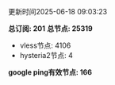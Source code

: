 更新时间2025-06-18 09:03:23

**总订阅: 201**
**总节点: 25319**
- vless节点: 4106
- hysteria2节点: 4

**google ping有效节点: 166**

